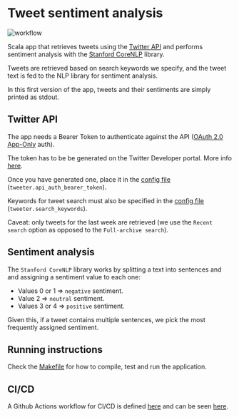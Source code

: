 # Tweet sentiment analysis
![workflow](https://github.com/guidok91/twitter-api-demo/actions/workflows/ci.yml/badge.svg)

Scala app that retrieves tweets using the [Twitter API](https://developer.twitter.com/en/docs/twitter-api) and performs sentiment analysis with the [Stanford CoreNLP](https://stanfordnlp.github.io/CoreNLP/) library.

Tweets are retrieved based on search keywords we specify, and the tweet text is fed to the NLP library for sentiment analysis.

In this first version of the app, tweets and their sentiments are simply printed as stdout.

## Twitter API
The app needs a Bearer Token to authenticate against the API ([OAuth 2.0 App-Only](https://developer.twitter.com/en/docs/authentication/oauth-2-0/application-only) auth).

The token has to be be generated on the Twitter Developer portal. More info [here](https://developer.twitter.com/en/docs/twitter-api/getting-started/getting-access-to-the-twitter-api).

Once you have generated one, place it in the [config file](conf/application.conf) (`tweeter.api_auth_bearer_token`).

Keywords for tweet search must also be specified in the [config file](conf/application.conf) (`tweeter.search_keywords`).

Caveat: only tweets for the last week are retrieved (we use the `Recent search` option as opposed to the `Full-archive search`).

## Sentiment analysis
The `Stanford CoreNLP` library works by splitting a text into sentences and and assigning a sentiment value to each one:
* Values 0 or 1 => `negative` sentiment.
* Value 2 => `neutral` sentiment.
* Values 3 or 4 => `positive` sentiment.

Given this, if a tweet contains multiple sentences, we pick the most frequently assigned sentiment.

## Running instructions
Check the [Makefile](Makefile) for how to compile, test and run the application.

## CI/CD
A Github Actions workflow for CI/CD is defined [here](.github/workflows) and can be seen [here](https://github.com/guidok91/twitter-api-demo/actions).
